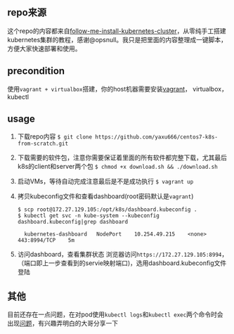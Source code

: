 ## repo来源
这个repo的内容都来自[follow-me-install-kubernetes-cluster](https://github.com/opsnull/follow-me-install-kubernetes-cluster.git)，从零纯手工搭建kubernetes集群的教程，感谢@opsnull。我只是把里面的内容整理成一键脚本，方便大家快速部署和使用。

## precondition
使用`vagrant + virtualbox`搭建，你的host机器需要安装[vagrant](https://www.vagrantup.com/)， virtualbox， kubectl

## usage
1. 下载repo内容
   `$ git clone https://github.com/yaxu666/centos7-k8s-from-scratch.git`

2. 下载需要的软件包，注意你需要保证着里面的所有软件都完整下载，尤其最后k8s的client和server两个包
	 `$ chmod +x download.sh && ./download.sh`

3. 启动VMs，等待自动完成注意最后是不是成功执行
   `$ vagrant up`

4. 拷贝kubeconfig文件和查看dashboard(root密码默认是`vagrant`)
   ```
   $ scp root@172.27.129.105:/opt/k8s/dashboard.kubeconfig .
   $ kubectl get svc -n kube-system --kubeconfig dashboard.kubeconfig|grep dashboard

     kubernetes-dashboard   NodePort    10.254.49.215    <none>        443:8994/TCP    5m
   ```

5. 访问dashboard，查看集群状态
	 浏览器访问`https://172.27.129.105:8994`，（端口即上一步查看到的servie映射端口)，选用dashboard.kubeconfig文件登陆

## 其他
目前还存在一点问题，在对pod使用`kubectl logs`和`kubectl exec`两个命令时会出现[问题](https://github.com/opsnull/follow-me-install-kubernetes-cluster/issues/278)，有兴趣弄明白的大哥分享一下